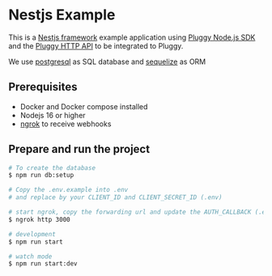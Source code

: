 # Nestjs Example

This is a [Nestjs framework](https://nestjs.com/) example application using [Pluggy Node.js SDK](https://github.com/pluggyai/pluggy-node) and the [Pluggy HTTP API](https://docs.pluggy.ai/reference) to be integrated to Pluggy.

We use [postgresql](https://www.postgresql.org/) as SQL database and [sequelize](https://sequelize.org/) as ORM

## Prerequisites

- Docker and Docker compose installed
- Nodejs 16 or higher
- [ngrok](https://www.npmjs.com/package/ngrok) to receive webhooks

## Prepare and run the project

```bash
# To create the database
$ npm run db:setup

# Copy the .env.example into .env
# and replace by your CLIENT_ID and CLIENT_SECRET_ID (.env)

# start ngrok, copy the forwarding url and update the AUTH_CALLBACK (.env)
$ ngrok http 3000

# development
$ npm run start

# watch mode
$ npm run start:dev
```